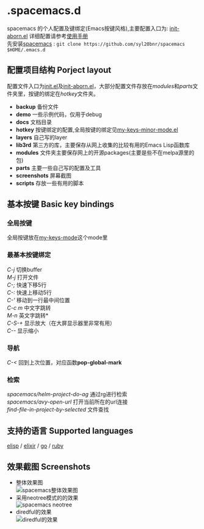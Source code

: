 # .spacemacs.d
spacemacs 的个人配置及键绑定(Emacs按键风格),主要配置入口为: [init-aborn.el](https://github.com/aborn/.spacemacs.d/blob/master/init-aborn.el)
详细配置请参考[使用手册](./docs/manual.org)  
先安装[spacemacs](https://github.com/syl20bnr/spacemacs) : `git clone https://github.com/syl20bnr/spacemacs $HOME/.emacs.d`

## 配置项目结构 Porject layout
配置文件入口为[init.el](./init.el)及[init-aborn.el](./init-aborn.el)，大部分配置文件存放在*modules*和*parts*文件夹里，按键的绑定在*hotkey*文件夹。
* **backup** 备份文件  
* **demo** 一些示例代码，仅用于debug  
* **docs** 文档目录  
* **hotkey** 按键绑定的配置,全局按键的绑定见[my-keys-minor-mode.el](./hotkey/my-keys-minor-mode.el)  
* **layers** 自己写的layer  
* **lib3rd** 第三方的库，主要保存从网上收集的比较有用的Emacs Lisp函数库  
* **modules** 文件夹主要保存网上的开源packages(主要是些不在melpa源里的包)  
* **parts** 主要一些自己写的配置及工具  
* **screenshots** 屏幕截图  
* **scripts** 存放一些有用的脚本  

## 基本按键 Basic key bindings
### 全局按键
全局按键放在[my-keys-mode](./hotkey/my-keys-minor-mode.el)这个mode里

### 最基本按键绑定
*C-j* 切换buffer  
*M-j* 打开文件  
*C-;* 快速下移5行  
*C-:* 快速上移动5行  
*C-'* 移动到一行最中间位置  
*C-c m* 中文字跳转  
*M-n* 英文字跳转*  
*C-S-+* 显示放大（在大屏显示器里非常有用）  
*C--* 显示缩小  

### 导航
*C-<* 回到上次位置，对应函数**pop-global-mark**  

### 检索
*spacemacs/helm-project-do-ag* 通过rg进行检索  
*spacemacs/avy-open-url* 打开当前所在的url连接  
*find-file-in-project-by-selected* 文件查找  

## 支持的语言 Supported languages
[elisp](https://www.gnu.org/software/emacs/manual/html_node/elisp/) /
[elixir](http://elixir-lang.org/) /
[go](https://golang.org/) /
[ruby](https://www.ruby-lang.org/en/)

## 效果截图 Screenshots
* 整体效果图  
![](screenshots/screenshot1.png "spacemacs整体效果图")
* 采用neotree模式的的效果  
![](screenshots/screenshot2.jpg "spacemacs neotree")
* diredful的效果  
![](screenshots/screenshot3.png "diredful的效果")
